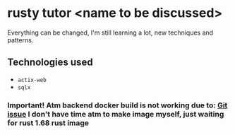 # rusty tutor \<name to be discussed>

Everything can be changed, I'm still learning a lot, new techniques and patterns.

## Technologies used
- `actix-web`
- `sqlx`

### Important! Atm backend docker build is not working due to: [Git issue](https://github.com/rust-lang/cargo/issues/10781) **I don't have time atm to make image myself, just waiting for rust 1.68 rust image**